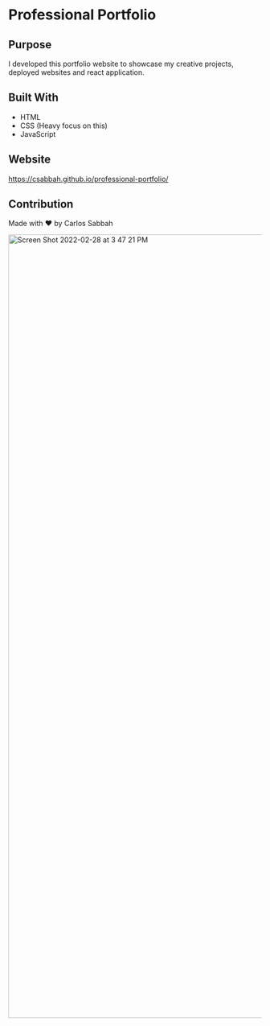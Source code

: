 # Professional Portfolio

## Purpose

I developed this portfolio website to showcase my creative projects, deployed websites and react application.

## Built With

- HTML
- CSS (Heavy focus on this)
- JavaScript

## Website

https://csabbah.github.io/professional-portfolio/

## Contribution

Made with ❤️ by Carlos Sabbah

<img width="1558" alt="Screen Shot 2022-02-28 at 3 47 21 PM" src="https://user-images.githubusercontent.com/91699101/156056189-b51a62f4-0ff1-4818-80a1-173530f29f98.png">
